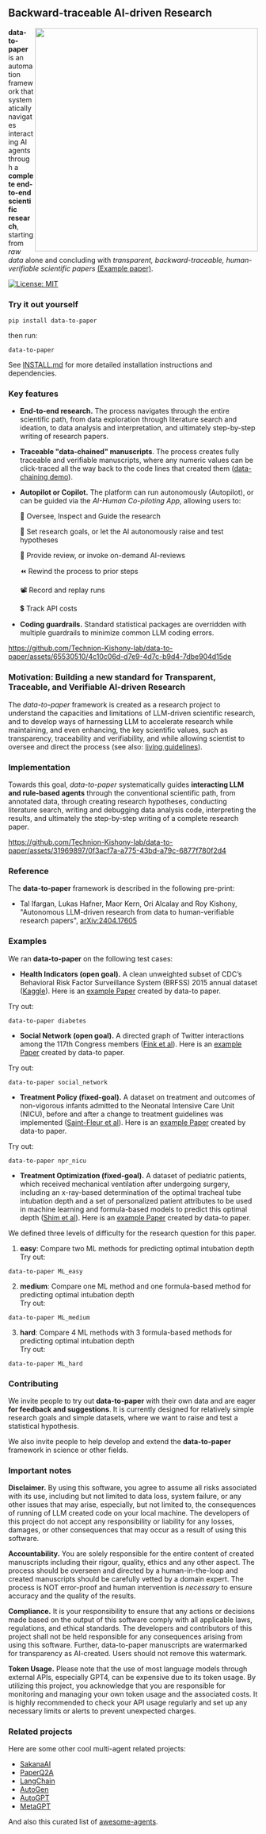 ## Backward-traceable AI-driven Research

<picture>
<img src="https://github.com/Technion-Kishony-lab/data-to-paper/blob/main/data_to_paper_icon.gif" width="450" align="right">
</picture>

**data-to-paper** is an automation framework that systematically navigates interacting AI agents through a **complete 
end-to-end scientific research**, starting from *raw data* alone and concluding with *transparent, backward-traceable, 
human-verifiable scientific papers* <a href="https://github.com/Technion-Kishony-lab/data-to-paper/blob/feature/figures2/ExampleManuscriptFigures.pdf" target="_blank">(Example paper)</a>.

[![License: MIT](https://img.shields.io/badge/License-MIT-brightgreen.svg)](https://opensource.org/licenses/MIT)

### Try it out yourself

```commandline
pip install data-to-paper
```
then run:
```commandline
data-to-paper
```
See [INSTALL.md](INSTALL.md) for more detailed installation instructions and dependencies.

### Key features
* **End-to-end research.** The process navigates through the entire scientific path, 
from data exploration through literature search and ideation, to data analysis and interpretation, 
and ultimately step-by-step writing of research papers.
* **Traceable "data-chained" manuscripts**. The process creates fully traceable and verifiable manuscripts,
where any numeric values can be click-traced all the way back to the code lines that created them
([data-chaining demo](https://youtu.be/HUkJcMXd9x0)).
* **Autopilot or Copilot.** The platform can run autonomously (Autopilot), or can be guided 
via the *AI-Human Co-piloting App*, allowing users to:

  :compass: Oversee, Inspect and Guide the research

  :dart: Set research goals, or let the AI autonomously raise and test hypotheses

  :robot: Provide review, or invoke on-demand AI-reviews

  :rewind: Rewind the process to prior steps

  :film_projector: Record and replay runs

  :heavy_dollar_sign:	Track API costs
* **Coding guardrails.** Standard statistical packages are overridden with multiple guardrails 
to minimize common LLM coding errors.


https://github.com/Technion-Kishony-lab/data-to-paper/assets/65530510/4c10c06d-d7e9-4d7c-b9d4-7dbe904d15de

### Motivation: Building a new standard for Transparent, Traceable, and Verifiable AI-driven Research
The *data-to-paper* framework is created as a research project to understand the 
capacities and limitations of LLM-driven scientific research, and to develop ways of harnessing LLM to accelerate 
research while maintaining, and even enhancing, the key scientific values, such as transparency, traceability and verifiability, 
and while allowing scientist to oversee and direct the process
(see also: [living guidelines](https://www.nature.com/articles/d41586-023-03266-1)).

### Implementation
Towards this goal, *data-to-paper* systematically guides **interacting LLM and rule-based agents** 
through the conventional scientific path, from annotated data, through creating 
research hypotheses, conducting literature search, writing and debugging data analysis code, 
interpreting the results, and ultimately the step-by-step writing of a complete research paper.

https://github.com/Technion-Kishony-lab/data-to-paper/assets/31969897/0f3acf7a-a775-43bd-a79c-6877f780f2d4

### Reference
The **data-to-paper** framework is described in the following pre-print:
 - Tal Ifargan, Lukas Hafner, Maor Kern, Ori Alcalay and Roy Kishony, 
"Autonomous LLM-driven research from data to human-verifiable research papers", 
[arXiv:2404.17605](https://arxiv.org/abs/2404.17605)


### Examples

We ran **data-to-paper** on the following test cases:

* **Health Indicators (open goal).** A clean unweighted subset of 
CDC’s Behavioral Risk Factor Surveillance System (BRFSS) 2015 annual dataset 
  ([Kaggle](https://www.kaggle.com/datasets/alexteboul/diabetes-health-indicators-dataset)). Here is an [example Paper](https://github.com/rkishony/data-to-paper-supplementary/blob/3704b0508192ff1f68b33be2ef282249f10f1254/Supplementary%20Data-chained%20Manuscripts/Supplementary%20Data-chained%20Manuscript%20A.pdf) created by data-to paper.

Try out: 
```shell
data-to-paper diabetes
```


* **Social Network (open goal).** A directed graph of Twitter interactions among the 117th Congress members
  ([Fink et al](https://www.ncbi.nlm.nih.gov/pmc/articles/PMC10493874/)). Here is an [example Paper](https://github.com/rkishony/data-to-paper-supplementary/blob/3704b0508192ff1f68b33be2ef282249f10f1254/Supplementary%20Data-chained%20Manuscripts/Supplementary%20Data-chained%20Manuscript%20B.pdf) created by data-to paper.

Try out:
```shell
data-to-paper social_network
```

* **Treatment Policy (fixed-goal).** A dataset on treatment and outcomes of non-vigorous infants admitted to the Neonatal Intensive Care Unit (NICU), before and after a change to treatment guidelines was implemented
  ([Saint-Fleur et al](https://journals.plos.org/plosone/article?id=10.1371/journal.pone.0289945)). Here is an [example Paper](https://github.com/rkishony/data-to-paper-supplementary/blob/3704b0508192ff1f68b33be2ef282249f10f1254/Supplementary%20Data-chained%20Manuscripts/Supplementary%20Data-chained%20Manuscript%20C.pdf) created by data-to paper.

Try out: 
```shell
data-to-paper npr_nicu
```
* **Treatment Optimization (fixed-goal).** A dataset of pediatric patients, which received mechanical ventilation after undergoing surgery, including an x-ray-based determination of the optimal tracheal tube intubation depth and a set of personalized patient attributes to be used in machine learning and formula-based models to predict this optimal depth
  ([Shim et al](https://journals.plos.org/plosone/article?id=10.1371/journal.pone.0257069)). Here is an [example Paper](https://github.com/rkishony/data-to-paper-supplementary/blob/3704b0508192ff1f68b33be2ef282249f10f1254/Supplementary%20Data-chained%20Manuscripts/Supplementary%20Data-chained%20Manuscript%20D.pdf) created by data-to paper.

We defined three levels of difficulty for the research question for this paper.  
1. **easy**: Compare two ML methods for predicting optimal intubation depth  
Try out: 
```shell
data-to-paper ML_easy
```  
  
2. **medium**: Compare one ML method and one formula-based method for predicting optimal intubation depth  
Try out: 
```shell
data-to-paper ML_medium
```  
 
3. **hard**: Compare 4 ML methods with 3 formula-based methods for predicting optimal intubation depth  
Try out:
```shell
data-to-paper ML_hard
```

### Contributing
We invite people to try out **data-to-paper** with their own data and are eager **for feedback and suggestions**.
It is currently designed for relatively simple research goals and simple datasets, where 
we want to raise and test a statistical hypothesis.

We also invite people to help develop and extend the **data-to-paper** framework in science or other fields.


### Important notes

**Disclaimer.** By using this software, you agree to assume all risks associated with its use, including but not limited 
to data loss, system failure, or any other issues that may arise, especially, but not limited to, the
consequences of running of LLM created code on your local machine. The developers of this project 
do not accept any responsibility or liability for any losses, damages, or other consequences that may occur as 
a result of using this software. 

**Accountability.** You are solely responsible for the entire content of 
created manuscripts including their rigour, quality, ethics and any other aspect. 
The process should be overseen and directed by a human-in-the-loop and created manuscripts should be carefully vetted 
by a domain expert. 
The process is NOT error-proof and human intervention is _necessary_ to ensure accuracy and the quality of the results. 

**Compliance.** It is your responsibility to ensure that any actions or decisions made based on the output of this 
software comply with all applicable laws, regulations, and ethical standards. 
The developers and contributors of this project shall not be held responsible for any consequences arising from 
using this software. Further, data-to-paper manuscripts are watermarked for transparency as AI-created. 
Users should not remove this watermark.

**Token Usage.** Please note that the use of most language models through external APIs, especially GPT4, 
can be expensive due to its token usage. By utilizing this project, you acknowledge that you are 
responsible for monitoring and managing your own token usage and the associated costs. 
It is highly recommended to check your API usage regularly and set up any necessary limits or alerts to 
prevent unexpected charges.

### Related projects

Here are some other cool multi-agent related projects:
- [SakanaAI](https://github.com/SakanaAI/AI-Scientist)
- [PaperQ2A](https://github.com/Future-House/paper-qa)
- [LangChain](https://github.com/langchain-ai/langchain)
- [AutoGen](https://microsoft.github.io/autogen/)
- [AutoGPT](https://github.com/Significant-Gravitas/AutoGPT)
- [MetaGPT](https://github.com/geekan/MetaGPT)

And also this curated list of [awesome-agents](https://github.com/kyrolabs/awesome-agents).

